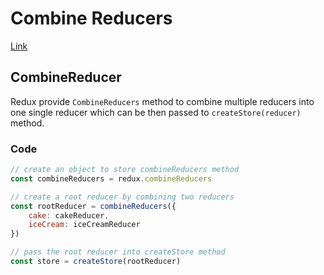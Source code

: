 # Combine Reducers
[Link](https://www.youtube.com/watch?v=EKsoj96HQGY&list=PLC3y8-rFHvwheJHvseC3I0HuYI2f46oAK&index=10)

## CombineReducer
Redux provide `CombineReducers` method to combine multiple reducers into one single reducer which can be then passed to `createStore(reducer)` method.

### Code
```javascript
// create an object to store combineReducers method
const combineReducers = redux.combineReducers

// create a root reducer by combining two reducers
const rootReducer = combineReducers({
    cake: cakeReducer,
    iceCream: iceCreamReducer
})

// pass the root reducer into createStore method
const store = createStore(rootReducer)
```